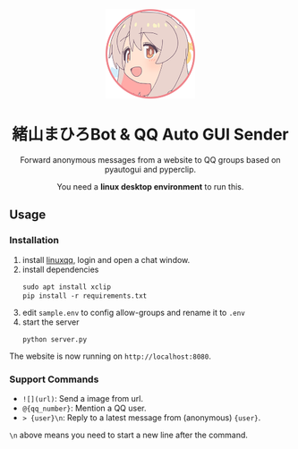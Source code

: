 <div align="center">
   <img width="160" src="asset/mahiro.png" alt="logo"></br>

# 緒山まひろBot & QQ Auto GUI Sender

Forward anonymous messages from a website to QQ groups based on pyautogui and pyperclip.

You need a **linux desktop environment** to run this.

</div>

## Usage

### Installation

1. install [linuxqq](https://im.qq.com/linuxqq), login and open a chat window.
2. install dependencies
   ```shell
   sudo apt install xclip
   pip install -r requirements.txt
   ```
3. edit `sample.env` to config allow-groups and rename it to `.env`
4. start the server
   ```shell
   python server.py
   ```

The website is now running on `http://localhost:8080`.

### Support Commands

- `![](url)`: Send a image from url.
- `@{qq_number}`: Mention a QQ user.
- `> {user}\n`: Reply to a latest message from (anonymous) `{user}`.

`\n` above means you need to start a new line after the command.